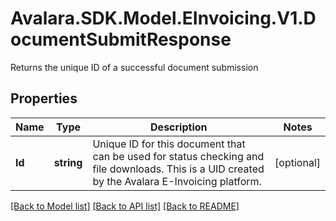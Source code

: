 # Avalara.SDK.Model.EInvoicing.V1.DocumentSubmitResponse
Returns the unique ID of a successful document submission

## Properties

Name | Type | Description | Notes
------------ | ------------- | ------------- | -------------
**Id** | **string** | Unique ID for this document that can be used for status checking and file downloads. This is a UID created by the Avalara E-Invoicing platform. | [optional] 

[[Back to Model list]](../../../README.md#documentation-for-models) [[Back to API list]](../../../README.md#documentation-for-api-endpoints) [[Back to README]](../../../README.md)

